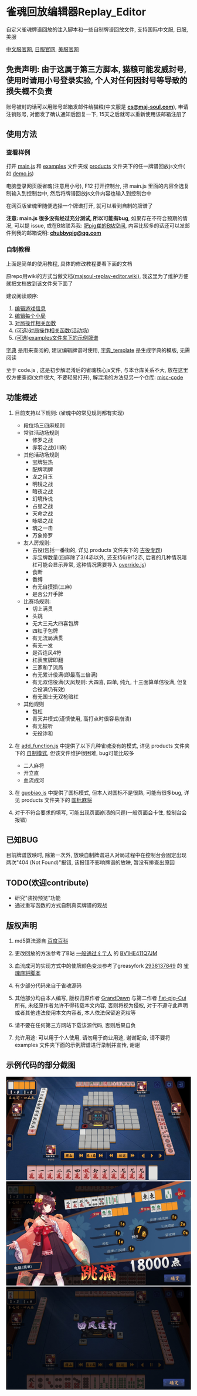 # 雀魂回放编辑器Replay_Editor

自定义雀魂牌谱回放的注入脚本和一些自制牌谱回放文件, 支持国际中文服, 日服, 美服

[中文服官网](https://www.maj-soul.com), [日服官网](https://mahjongsoul.com), [美服官网](https://mahjongsoul.yo-star.com)

## 免责声明: 由于这属于第三方脚本, 猫粮可能发威封号, 使用时请用小号登录实验, 个人对任何因封号等导致的损失概不负责

账号被封的话可以用账号邮箱发邮件给猫粮(中文服是 **cs@maj-soul.com**), 申请注销账号, 对面发了确认通知后回复一下,
15天之后就可以重新使用该邮箱注册了

## 使用方法

### 查看样例

打开 [main.js](../main.js) 和 [examples](../examples) 文件夹或 [products](../products) 文件夹下的任一牌谱回放js文件(
如 [demo.js](../examples/demo.js))

电脑登录网页版雀魂(注意用小号), F12 打开控制台, 把 main.js 里面的内容全选复制输入到控制台中,
然后将牌谱回放js文件内容也输入到控制台中

在网页版雀魂里随便选择一个牌谱打开, 就可以看到自制的牌谱了

**注意: main.js 很多没有经过充分测试, 所以可能有bug**, 如果存在不符合预期的情况, 可以提 issue,
或在B站联系我: [肥pig崔的B站空间](https://space.bilibili.com/372365985),
内容比较多的话还可以发邮件到我的邮箱说明: **chubbypig@qq.com**

### 自制教程

上面是简单的使用教程, 具体的修改教程要看下面的文档

原repo用wiki的方式当做文档([majsoul-replay-editor.wiki](https://github.com/GrandDawn/majsoul-replay-editor/wiki)),
我这里为了维护方便就把文档放到该文件夹下面了

建议阅读顺序:

1. [编辑游戏信息](编辑游戏信息.md)
2. [编辑每个小局](编辑每个小局.md)
3. [对局操作相关函数](对局操作相关函数.md)
4. [(可选)对局操作相关函数(活动场)](对局操作相关函数（活动场）.md)
5. [(可选)examples文件夹下的示例牌谱](examples文件夹下的示例牌谱.md)

[字典](字典.md) 是用来查阅的, 建议编辑牌谱时使用, [字典_template](字典_template.md) 是生成字典的模版, 无需阅读

至于 code.js , 这是初步解混淆后的雀魂核心js文件, 与本仓库关系不大, 放在这里仅方便查阅(文件很大, 不要轻易打开),
解混淆的方法见另一个仓库: [misc-code](https://github.com/Fat-pig-Cui/misc-code)

## 功能概述

1. 目前支持以下规则: (雀魂中的常见规则都有实现)
    - 段位场三四麻规则
    - 常驻活动场规则
        - 修罗之战
        - 赤羽之战(川麻)
    - 其他活动场规则
        - 宝牌狂热
        - 配牌明牌
        - 龙之目玉
        - 明镜之战
        - 暗夜之战
        - 幻境传说
        - 占星之战
        - 天命之战
        - 咏唱之战
        - 魂之一击
        - 万象修罗
    - 友人房规则:
        - 古役(包括一番街的, 详见 products 文件夹下的 [古役专题](../products/古役专题))
        - 赤宝牌数量(四麻除了3/4赤以外, 还支持6/9/12赤, 后者的几种情况暗杠可能会显示异常,
          这种情况需要导入 [override.js](../override.js))
        - 食断
        - 番缚
        - 有无自摸损(三麻)
        - 是否公开手牌
    - 比赛场规则:
        - 切上满贯
        - 头跳
        - 无大三元大四喜包牌
        - 四杠子包牌
        - 有无流局满贯
        - 有无一发
        - 是否连风4符
        - 杠表宝牌即翻
        - 三家和了流局
        - 有无累计役满(即最高三倍满)
        - 有无双倍役满(天凤规则: 大四喜, 四单, 纯九, 十三面算单倍役满, 但复合役满仍有效)
        - 有无国士无双枪暗杠
    - 其他规则
        - 包杠
        - 青天井模式(谨慎使用, 高打点时很容易崩溃)
        - 有无振听
        - 无役诈和

2. 在 [add_function.js](../add_function.js) 中提供了以下几种雀魂没有的模式, 详见 products
   文件夹下的 [自制模式](../products/自制模式), 但该文件维护很困难, bug可能比较多
    - 二人麻将
    - 开立直
    - 血流成河

3. 在 [guobiao.js](../guobiao.js) 中提供了国标模式, 但本人对国标不是很熟, 可能有很多bug, 详见 products
   文件夹下的 [国标麻将](../products/国标麻将)

4. 对于不符合要求的填写, 可能出现页面崩溃的问题(一般页面会卡住, 控制台会报错)

## 已知BUG

目前牌谱放映时, 除第一次外, 放映自制牌谱进入对局过程中在控制台会固定出现两次"404 (Not Found)"报错, 该报错不影响牌谱的放映, 暂没有排查出原因 

## TODO(欢迎contribute)

- 研究"装扮预览"功能
- 通过重写函数的方式自制真实牌谱的观战

## 版权声明

1. md5算法源自 [百度百科](https://baike.baidu.com/item/MD5)

2. 更改回放的方法参考了B站 [一般通过彳亍人](https://space.bilibili.com/23019265)
   的 [BV1HE411Q7JM](https://www.bilibili.com/video/BV1HE411Q7JM)

3. 血流成河的实现方式中的使牌颜色变淡参考了greasyfork [2938137849](https://greasyfork.org/zh-CN/users/749724-2938137849)
   的 [雀魂麻将脚本](https://greasyfork.org/zh-CN/scripts/423689-%E9%9B%80%E9%AD%82%E9%BA%BB%E5%B0%86%E8%84%9A%E6%9C%AC)

4. 有少部分代码来自于雀魂源码

5. 其他部分均由本人编写, 版权归原作者 [GrandDawn](https://github.com/GrandDawn)
   与第二作者 [Fat-pig-Cui](https://github.com/Fat-pig-Cui) 所有, 未经原作者允许不得转载本文内容,
   否则将视为侵权, 对于不遵守此声明或者其他违法使用本文内容者, 本人依法保留追究权等

6. 请不要在任何第三方网站下载该源代码, 否则后果自负

7. 允许用途: 可以用于个人使用, 请勿用于商业用途, 谢谢配合, 请不要将 examples 文件夹下面的示例牌谱进行录制并宣传, 谢谢

## 示例代码的部分截图

![](pic/preview1.JPG)
![](pic/preview2.JPG)
![](pic/preview3.JPG)
